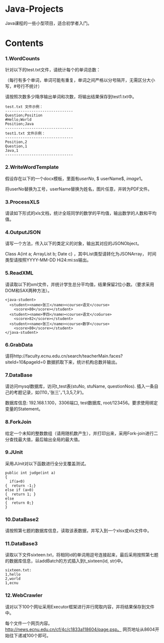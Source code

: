 # Java-Projects
Java课程的一些小型项目，适合初学者入门。

# Contents

### 1.WordCounts

针对以下的test.txt文件，请统计每个的单词总数：

（每行有多个单词，单词可能有重复，单词之间严格以分号隔开，无需区分大小写，#号行不统计）

请按照次数多少降序输出单词和次数，将输出结果保存到test1.txt中。
```
test.txt 文件示例：
-------------------------------
Question;Position
#Hello;World
Position;Java
-------------------------------
test1.txt 文件示例：
-------------------------------
Position,2
Question,1
Java,1
-------------------------------
```

### 2.WriteWordTemplate
假设存在以下的一个docx模板，里面有$userNo$, $ userName$,  $image1$。

将userNo替换为工号，userName替换为姓名，图片任意，并转为PDF文件。

### 3.ProcessXLS
请读如下形式的xls文档，统计全班同学的数学的平均值，输出数学的人数和平均值。

### 4.OutputJSON
请写一个方法，传入以下的类定义的对象，输出其对应的JSONObject。

Class A{int a; ArrayList<String> b; Date c} ，其中List类型请转化为JSONArray， 时间类型请按照YYYY-MM-DD Hi24:mi:ss输出。

### 5.ReadXML
请读取以下的xml文件，并统计学生总分平均值，结果保留2位小数。（要求采用DOM和SAX两种方法）。

```
<java-student>
  <student><name>张三</name><course>语文</course> 
    <score>80</score></student>
  <student><name>李四</name><course>语文</coGurse> 
    <score>82</score></student>
  <student><name>张三</name><course>数学</course> 
    <score>80</score></student>
</java-student>
```

### 6.GrabData
请将http://faculty.ecnu.edu.cn/search/teacherMain.faces?siteId=10&pageId=0 数据抓取下来，统计机构总数并输出。

### 7.DataBase
请访问mysql数据库，访问t_test表(stuNo, stuName, questionNos). 插入一条自己的考题记录，如(110，’张三’，’1,3,5,7,9’)。

数据库信息: 192.168.1.100，3306端口, test数据库, root/123456。要求使用绑定变量的Statement。

### 8.ForkJoin
给定一个未知的整数数组（请用随机数产生），并打印出来，采用Fork-join进行二分查找最大值，最后输出全局的最大值。

### 9.JUnit
采用JUnit对以下函数进行全分支覆盖测试。
```
public int judge(int a)
{
  if(a<0) 
{  return -1;}
else if (a>0)
{  return 1; }
else
{  return 0;}
}
```

### 10.DataBase2
请按照第七题的数据库信息，读取该表数据，并写入到一个xlsx或xls文件中。


### 11.DataBase3
读取以下文件sixteen.txt，将相同id的单词用逗号连接起来，最后采用按照第七题的数据库信息，以addBatch的方式插入到t_sixteen(id, str)中。
```
sixteen.txt:
1,hello
2,world
1,ecnu
```

### 12.WebCrawler
请对以下100个网址采用Executor框架进行并行爬取内容，并将结果保存到文件中。

每个文件一个网页内容。http://news.ecnu.edu.cn/cf/4c/c1833a118604/page.psp。 网页地址从8604开始往下递减100个即可。


